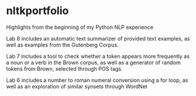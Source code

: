 # nltkportfolio
Highlights from the beginning of my Python NLP experience


Lab 8 includes an automatic text summarizer of provided text examples, as well as examples from the Gutenberg Corpus.

Lab 7 includes a tool to check whether a token appears more frequently as a noun or a verb in the Brown corpus, as well as a generator of random tokens from Brown, selected through POS tags.

Lab 6 includes a number to roman numeral conversion using a for loop, as well as an exploration of similar synsets through WordNet
